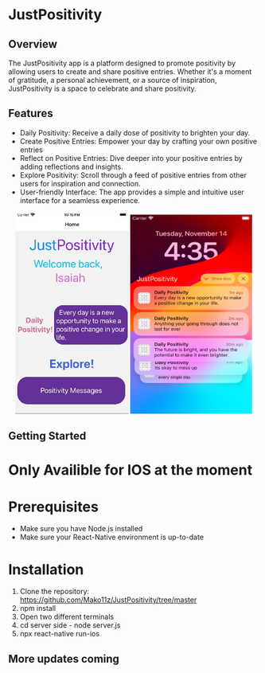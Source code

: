 # JustPositivity

## Overview

The JustPositivity app is a platform designed to promote positivity by allowing users to create and share positive entries. Whether it's a moment of gratitude, a personal achievement, or a source of inspiration, JustPositivity is a space to celebrate and share positivity.

## Features

- Daily Positivity: Receive a daily dose of positivity to brighten your day.
- Create Positive Entries: Empower your day by crafting your own positive entries
- Reflect on Positive Entries: Dive deeper into your positive entries by adding reflections and insights.
- Explore Positivity: Scroll through a feed of positive entries from other users for inspiration and connection.
- User-friendly Interface: The app provides a simple and intuitive user interface for a seamless experience.


<div align="center">
  <img src="https://github.com/Mako11z/JustPositivity/blob/master/JustPositivityWalkthrough-2.gif" alt="JustPositivity Walkthrough">
  <img src="./Images/Notifications.png" alt="Notifications" width="245" height="400" />
</div>




## Getting Started

# Only Availible for IOS at the moment

# Prerequisites

- Make sure you have Node.js installed
- Make sure your React-Native environment is up-to-date

# Installation

1. Clone the repository: https://github.com/Mako11z/JustPositivity/tree/master
2. npm install
3. Open two different terminals
4. cd server side - node server.js
5. npx react-native run-ios

## More updates coming
